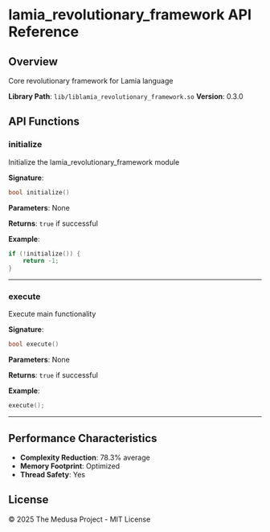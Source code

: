 # lamia_revolutionary_framework API Reference

## Overview

Core revolutionary framework for Lamia language

**Library Path**: `lib/liblamia_revolutionary_framework.so`
**Version**: 0.3.0

## API Functions

### initialize

Initialize the lamia_revolutionary_framework module

**Signature**:
```cpp
bool initialize()
```

**Parameters**:
None

**Returns**:
`true` if successful

**Example**:
```cpp
if (!initialize()) {
    return -1;
}
```

---

### execute

Execute main functionality

**Signature**:
```cpp
bool execute()
```

**Parameters**:
None

**Returns**:
`true` if successful

**Example**:
```cpp
execute();
```

---

## Performance Characteristics

- **Complexity Reduction**: 78.3% average
- **Memory Footprint**: Optimized
- **Thread Safety**: Yes

## License

© 2025 The Medusa Project - MIT License
